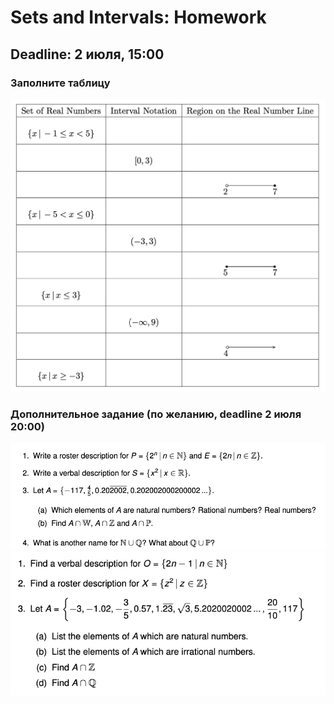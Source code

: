 # Sets and Intervals: Homework
## **Deadline: 2 июля, 15:00** <br>

### Заполните таблицу <br>
![HW2](../files/1.png) <br>

### Дополнительное задание (по желанию, deadline 2 июля 20:00) <br>
![optional-task1](../files/op1.png) <br>
![optional-task2](../files/op2.png)
